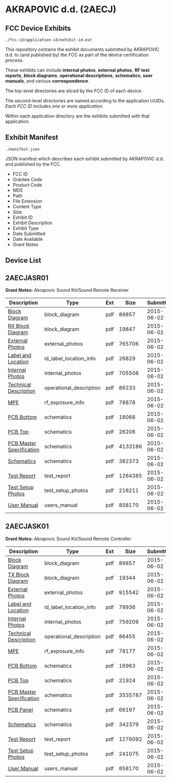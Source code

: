 # AKRAPOVIC d.d. (2AECJ)
## FCC Device Exhibits

```
./fcc-id/application-id/exhibit-id.ext
```

This repository contains the exhibit documents submitted by AKRAPOVIC d.d. to (and published by) the FCC as part of the device certification process.

These exhibits can include **internal photos**, **external photos**, **RF test reports**, **block diagrams**, **operational descriptions**, **schematics**, **user manuals**, and various **correspondence**.

The top-level directories are sliced by the FCC ID of each device.

The second-level directories are named according to the application UUIDs. *Each FCC ID includes one or more application.*

Within each application directory are the exhibits submitted with that application. 

## Exhibit Manifest

```
./manifest.json
```

JSON manifest which describes each exhibit submitted by AKRAPOVIC d.d. and published by the FCC.

- FCC ID
- Grantee Code
- Product Code
- MD5
- Path
- File Extension
- Content Type
- Size
- Exhibit ID
- Exhibit Description
- Exhibit Type
- Date Submitted
- Date Available
- Grant Notes

## Device List
## 2AECJASR01
**Grant Notes:** Akrapovic Sound Kit/Sound Remote Receiver

| Description | Type | Ext | Size | Submitted | Available |
| ----------- | ---- | --- | ---- | --------- | --------- |
| [Block Diagram](2AECJASR01/aead47d5e0deab22d7358dc1c9e0ae83/2633347.pdf) | block_diagram | pdf | 89857 | 2015-06-02 | 2015-06-02 |
| [RX Block Diagram](2AECJASR01/aead47d5e0deab22d7358dc1c9e0ae83/2633365.pdf) | block_diagram | pdf | 19847 | 2015-06-02 | 2015-06-02 |
| [External Photos](2AECJASR01/aead47d5e0deab22d7358dc1c9e0ae83/2633354.pdf) | external_photos | pdf | 765706 | 2015-06-02 | 2015-06-02 |
| [Label and Location](2AECJASR01/aead47d5e0deab22d7358dc1c9e0ae83/2633359.pdf) | id_label_location_info | pdf | 26829 | 2015-06-02 | 2015-06-02 |
| [Internal Photos](2AECJASR01/aead47d5e0deab22d7358dc1c9e0ae83/2633355.pdf) | internal_photos | pdf | 705508 | 2015-06-02 | 2015-06-02 |
| [Technical Description](2AECJASR01/aead47d5e0deab22d7358dc1c9e0ae83/2633356.pdf) | operational_description | pdf | 86233 | 2015-06-02 | 2015-06-02 |
| [MPE](2AECJASR01/aead47d5e0deab22d7358dc1c9e0ae83/2633360.pdf) | rf_exposure_info | pdf | 78878 | 2015-06-02 | 2015-06-02 |
| [PCB Bottom](2AECJASR01/aead47d5e0deab22d7358dc1c9e0ae83/2633363.pdf) | schematics | pdf | 18068 | 2015-06-02 | 2015-06-02 |
| [PCB Top](2AECJASR01/aead47d5e0deab22d7358dc1c9e0ae83/2633364.pdf) | schematics | pdf | 26206 | 2015-06-02 | 2015-06-02 |
| [PCB Master Specification](2AECJASR01/aead47d5e0deab22d7358dc1c9e0ae83/2633366.pdf) | schematics | pdf | 4133186 | 2015-06-02 | 2015-06-02 |
| [Schematics](2AECJASR01/aead47d5e0deab22d7358dc1c9e0ae83/2633367.pdf) | schematics | pdf | 382373 | 2015-06-02 | 2015-06-02 |
| [Test Report](2AECJASR01/aead47d5e0deab22d7358dc1c9e0ae83/2633357.pdf) | test_report | pdf | 1264385 | 2015-06-02 | 2015-06-02 |
| [Test Setup Photos](2AECJASR01/aead47d5e0deab22d7358dc1c9e0ae83/2633361.pdf) | test_setup_photos | pdf | 216211 | 2015-06-02 | 2015-06-02 |
| [User Manual](2AECJASR01/aead47d5e0deab22d7358dc1c9e0ae83/2633343.pdf) | users_manual | pdf | 858170 | 2015-06-02 | 2015-06-02 |
## 2AECJASK01
**Grant Notes:** Akrapovic Sound Kit/Sound Remote Controller

| Description | Type | Ext | Size | Submitted | Available |
| ----------- | ---- | --- | ---- | --------- | --------- |
| [Block Diagram](2AECJASK01/03f75080f9017a59bbcba179ac7c279d/2633347.pdf) | block_diagram | pdf | 89857 | 2015-06-02 | 2015-06-02 |
| [TX Block Diagram](2AECJASK01/03f75080f9017a59bbcba179ac7c279d/2633350.pdf) | block_diagram | pdf | 19344 | 2015-06-02 | 2015-06-02 |
| [External Photos](2AECJASK01/03f75080f9017a59bbcba179ac7c279d/2633339.pdf) | external_photos | pdf | 915542 | 2015-06-02 | 2015-06-02 |
| [Label and Location](2AECJASK01/03f75080f9017a59bbcba179ac7c279d/2633344.pdf) | id_label_location_info | pdf | 79936 | 2015-06-02 | 2015-06-02 |
| [Internal Photos](2AECJASK01/03f75080f9017a59bbcba179ac7c279d/2633340.pdf) | internal_photos | pdf | 759209 | 2015-06-02 | 2015-06-02 |
| [Technical Description](2AECJASK01/03f75080f9017a59bbcba179ac7c279d/2633341.pdf) | operational_description | pdf | 86455 | 2015-06-02 | 2015-06-02 |
| [MPE](2AECJASK01/03f75080f9017a59bbcba179ac7c279d/2633345.pdf) | rf_exposure_info | pdf | 78177 | 2015-06-02 | 2015-06-02 |
| [PCB Bottom](2AECJASK01/03f75080f9017a59bbcba179ac7c279d/2633348.pdf) | schematics | pdf | 16963 | 2015-06-02 | 2015-06-02 |
| [PCB Top](2AECJASK01/03f75080f9017a59bbcba179ac7c279d/2633349.pdf) | schematics | pdf | 21924 | 2015-06-02 | 2015-06-02 |
| [PCB Master Specification](2AECJASK01/03f75080f9017a59bbcba179ac7c279d/2633351.pdf) | schematics | pdf | 3535787 | 2015-06-02 | 2015-06-02 |
| [PCB Panel](2AECJASK01/03f75080f9017a59bbcba179ac7c279d/2633352.pdf) | schematics | pdf | 66197 | 2015-06-02 | 2015-06-02 |
| [Schematics](2AECJASK01/03f75080f9017a59bbcba179ac7c279d/2633353.pdf) | schematics | pdf | 342379 | 2015-06-02 | 2015-06-02 |
| [Test Report](2AECJASK01/03f75080f9017a59bbcba179ac7c279d/2633342.pdf) | test_report | pdf | 1276092 | 2015-06-02 | 2015-06-02 |
| [Test Setup Photos](2AECJASK01/03f75080f9017a59bbcba179ac7c279d/2633346.pdf) | test_setup_photos | pdf | 241075 | 2015-06-02 | 2015-06-02 |
| [User Manual](2AECJASK01/03f75080f9017a59bbcba179ac7c279d/2633343.pdf) | users_manual | pdf | 858170 | 2015-06-02 | 2015-06-02 |
